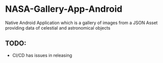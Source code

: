 # NASA-Gallery-App-Android

Native Android Application which is a gallery of images from a JSON Asset providing data of celestial and astronomical objects

## TODO:

- CI/CD has issues in releasing